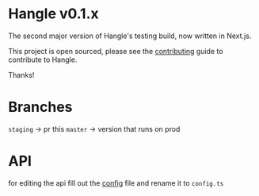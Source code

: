 # Hangle v0.1.x

The second major version of Hangle's testing build, now written in Next.js.

This project is open sourced, please see the [contributing](CONTRIBUTING.md) guide to contribute to Hangle.

Thanks!

# Branches

`staging` -> pr this 
`master` -> version that runs on prod

# API

for editing the api fill out the [config](api/src/config.ts.template) file and rename it to `config.ts`